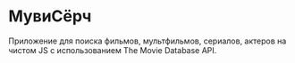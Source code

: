 # МувиСёрч
Приложение для поиска фильмов, мультфильмов, сериалов, актеров на чистом JS с использованием The Movie Database API.